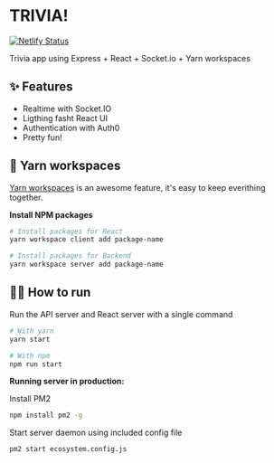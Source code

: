 # TRIVIA!

[![Netlify Status](https://api.netlify.com/api/v1/badges/a4f6ad39-0d16-4185-8341-87645ad1eec5/deploy-status)](https://app.netlify.com/sites/apptrivia/deploys)

Trivia app using Express + React + Socket.io + Yarn workspaces

## ✨ Features
- Realtime with Socket.IO
- Ligthing fasht React UI
- Authentication with Auth0
- Pretty fun!

## 🚀 Yarn workspaces
[Yarn workspaces](https://classic.yarnpkg.com/en/docs/workspaces/) is an awesome feature, it's easy to keep everithing together.

**Install NPM packages**

```bash
# Install packages for React
yarn workspace client add package-name
```

```bash
# Install packages for Backend
yarn workspace server add package-name
```

## 🏃‍♀️ How to run

Run the API server and React server with a single command

```bash
# With yarn
yarn start
```

```bash
# With npm
npm run start
```

**Running server in production:**

Install PM2

```bash
npm install pm2 -g
```

Start server daemon using included config file

```bash
pm2 start ecosystem.config.js
```
